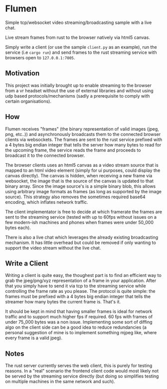 # Flumen

Simple tcp/websocket video streaming/broadcasting sample with a live chat.

Live stream frames from rust to the browser natively via html5 canvas.

Simply write a client (or use the sample `client.py` as an example),
run the service (i.e `cargo run`) and send
frames to the rust streaming service with browsers open to `127.0.0.1:7005`.

## Motivation

This project was initially brought up to enable streaming to the browser
from a vr headset without the use of external libraries and without using udp
based protocols/mechanisms (sadly a prerequisite to comply with
certain organisations).

## How

Flumen receives "frames" (the binary representation of valid images (jpeg, png,
etc..)) and asynchronously broadcasts them to the connected browser clients via
websockets. The frames are sent to the rust service prefixed with a 4 bytes big
endian integer that tells the server how many bytes to read for the upcoming
frame, the service reads the frame and proceeds to broadcast it to the
connected browser.

The browser clients uses an html5 canvas as a video stream source that is mapped to an
html video element (simply for ui purposes, could display the canvas directly).
The canvas is hidden, when receiving a new frame via websocket, the image that
is the source of the canvas is updated to that binary array. Since the image
source's is a simple binary blob, this allows using arbitrary image formats as
frames (as long as supported by the image source). This strategy also removes
the sometimes required base64 encoding, which inflates network traffic.

The client implementator is free to decide at which framerate the frames are
sent to the streaming service (tested with up to 60fps without issues on a few
modern-ish machines and phones when frames were under 50_000 bytes each).

There is also a live chat which leverages the already existing broadcasting
mechanism. It has little overhead but could be removed if only wanting to
support the video stream without the live chat.

## Write a Client

Writing a client is quite easy, the thoughest part is to find an efficient way
to grab the jpeg/png/xyz representation of a frame in your application. After
that you simply have to send it via tcp to the streaming service while
controlling the frame rate as you please. The protocol is quite simple: the
frames must be prefixed with a 4 bytes big endian integer that tells the streamer
how many bytes the current frame is. That's it.

It should be kept in mind that having smaller frames is ideal for network
traffic and to support much higher fps if required. 60 fps with frames of under
75_000 bytes was a non issue. Implementing some sort of diffing algo on the
client side can be a good idea to reduce redundancies (a personal suggestion of
mine is to implement something mjpeg like, where every frame is a valid
jpeg).

## Notes

The rust server currently serves the web client, this is purely for testing
reasons. In a "real" scenario the frontend client code would most likely not be
served by the streaming service directly (but doing so simplifies testing on
multiple machines in the same network and such).

